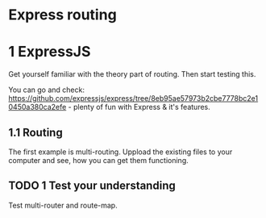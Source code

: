 # Express routing

# 1 ExpressJS
Get yourself familiar with the theory part of routing. Then start testing this.

You can go and check: https://github.com/expressjs/express/tree/8eb95ae57973b2cbe7778bc2e10450a380ca2efe - plenty of fun with Express & it's features.

## 1.1 Routing
The first example is multi-routing. Uppload the existing files to your computer and see, how you can get them functioning. 

## TODO 1 Test your understanding

Test multi-router and route-map. 



